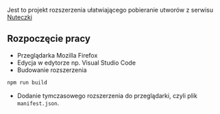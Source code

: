 Jest to projekt rozszerzenia ułatwiającego pobieranie utworów z serwisu [Nuteczki](https://m1.nuteczki.top)

## Rozpoczęcie pracy

- Przeglądarka Mozilla Firefox
- Edycja w edytorze np. Visual Studio Code
- Budowanie rozszerzenia

```bash
npm run build
```

- Dodanie tymczasowego rozszerzenia do przeglądarki, czyli plik `manifest.json`.
